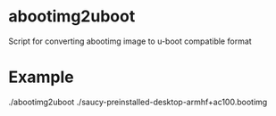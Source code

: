 # abootimg2uboot
Script for converting abootimg image to u-boot compatible format

# Example
./abootimg2uboot ./saucy-preinstalled-desktop-armhf+ac100.bootimg

